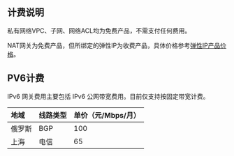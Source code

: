 ## 计费说明

私有网络VPC、子网、网络ACL均为免费产品，不需支付任何费用。

NAT网关为免费产品，但所绑定的弹性IP为收费产品，具体价格参考[弹性IP产品价格](unet/eip_price/traffic)。

## PV6计费

IPv6 网关费用主要包括 IPv6 公网带宽费用。目前仅支持按固定带宽计费。

| 地域   | 线路类型 | 单价（**元/Mbps/月**） |
| :----- | :------- | :--------------------- |
| 俄罗斯 | BGP      | 100                    |
| 上海   | 电信     | 65                     |